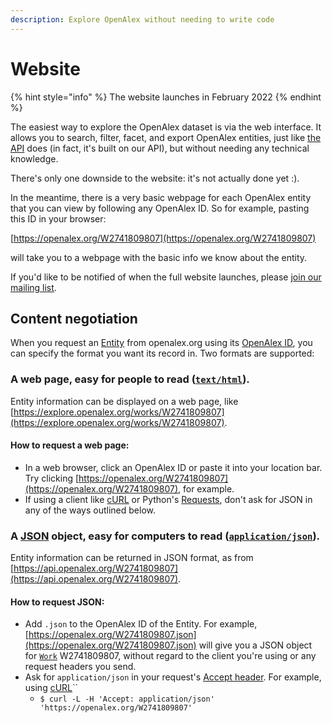 ```yaml
---
description: Explore OpenAlex without needing to write code
---
```


# Website

{% hint style="info" %}
The website launches in February 2022
{% endhint %}

The easiest way to explore the OpenAlex dataset is via the web interface. It allows you to search, filter, facet, and export OpenAlex entities, just like [the API](api/) does (in fact, it's built on our API), but without needing any technical knowledge.

There's only one downside to the website: it's not actually done yet :).&#x20;

In the meantime, there is a very basic webpage for each OpenAlex entity that you can view by following any OpenAlex ID. So for example, pasting this ID in your browser:

[https://openalex.org/W2741809807](https://openalex.org/W2741809807)

will take you to a webpage with the basic info we know about the entity.

If you'd like to be notified of when the full website launches, please [join our mailing list](http://eepurl.com/hA8PhL).&#x20;

## Content negotiation

When you request an [Entity](about-the-data/) from openalex.org using its [OpenAlex ID](about-the-data/#the-openalex-id), you can specify the format you want its record in. Two formats are supported:

### A web page, easy for people to read ([`text/html`](https://www.iana.org/assignments/media-types/text/html)).

Entity information can be displayed on a web page, like [https://explore.openalex.org/works/W2741809807](https://explore.openalex.org/works/W2741809807).

#### **How to request a web page**:&#x20;

* In a web browser, click an OpenAlex ID or paste it into your location bar. Try clicking [https://openalex.org/W2741809807](https://openalex.org/W2741809807), for example.
* If using a client like [cURL](https://curl.se) or Python's [Requests](https://docs.python-requests.org/en/latest/), don't ask for JSON in any of the ways outlined below.

### A [JSON](https://json.org) object, easy for computers to read ([`application/json`](https://www.iana.org/assignments/media-types/application/json)).

Entity information can be returned in JSON format, as from [https://api.openalex.org/W2741809807](https://api.openalex.org/W2741809807).

#### **How to request JSON:**

* Add `.json` to the OpenAlex ID of the Entity. For example, [https://openalex.org/W2741809807.json](https://openalex.org/W2741809807.json) will give you a JSON object for [`Work`](about-the-data/work.md) W2741809807, without regard to the client you're using or any request headers you send.
* Ask for `application/json`  in your request's [Accept header](https://www.w3.org/Protocols/rfc2616/rfc2616-sec14.html#sec14.1). For example, using [cURL](https://curl.se)``
  * `$ curl -L -H 'Accept: application/json' 'https://openalex.org/W2741809807'`

##

